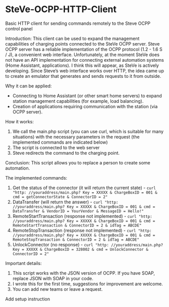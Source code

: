 # SteVe-OCPP-HTTP-Client
Basic HTTP client for sending commands remotely to the Steve OCPP control panel

Introduction:
This client can be used to expand the management capabilities of charging points connected to the SteVe OCPP server.
Steve OCPP server has a reliable implementation of the OCPP protocol (1.2 - 1.6 S / J), a convenient web interface.
Unfortunately, at the moment SteVe does not have an API implementation for connecting external automation systems (Home Assistant, applications).
I think this will appear, as SteVe is actively developing.
Since Steve’s web interface works over HTTP, the idea came up to create an emulator that generates and sends requests to it from outside.

Why it can be applied:
- Connecting to Home Assistant (or other smart home servers) to expand station management capabilities (for example, load balancing).
- Creation of applications requiring communication with the station (via OCPP server).

How it works:
1) We call the main.php script (you can use curl, which is suitable for many situations) with the necessary parameters in the request (the implemented commands are indicated below)
2) The script is connected to the web server
3) Steve redirects the command to the charging point.

Conclusion: This script allows you to replace a person to create some automation.

The implemented commands:
1) Get the status of the connector (it will return the current state) - ```curl "http: //youraddress/main.php? Key = XXXXX & ChargeBoxID = 001 & cmd = getConnectorState & ConnectorID = 2"```
2) DataTransfer (will return the answer) - ```curl "http: //youraddress/main.php? Key = XXXXX & ChargeBoxID = 001 & cmd = DataTransfer & VendorID = YourVendor & MessageID = Hello!"```
3) RemoteStartTransaction (response not implemented) - ```curl "http: //youraddress/main.php? Key = XXXXX & ChargeBoxID = 001 & cmd = RemoteStartTransaction & ConnectorID = 2 & idTag = ABCDE"```
4) RemoteStopTransaction (response not implemented) - ```curl "http: //youraddress/main.php? Key = XXXXX & ChargeBoxID = 001 & cmd = RemoteStopTransaction & ConnectorID = 2 & idTag = ABCDE"```
5) UnlockConnector (no response) - ```curl "http: //youraddress/main.php? Key = XXXXX & ChargeBoxID = 328002 & cmd = UnlockConnector & ConnectorID = 2"```

Important details:
1) This script works with the JSON version of OCPP. If you have SOAP, replace JSON with SOAP in your code.
2) I wrote this for the first time, suggestions for improvement are welcome.
3) You can add new teams or leave a request.

Add setup instruction
